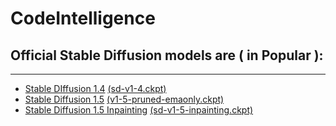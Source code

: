 # CodeIntelligence

## Official Stable Diffusion models are ( in Popular ):
---

- [Stable DIffusion 1.4](https://huggingface.co/CompVis/stable-diffusion-v-1-4-original) [(sd-v1-4.ckpt)](https://huggingface.co/CompVis/stable-diffusion-v-1-4-original/resolve/main/sd-v1-4.ckpt)
- [Stable Diffusion 1.5](https://huggingface.co/runwayml/stable-diffusion-v1-5) [(v1-5-pruned-emaonly.ckpt)](https://huggingface.co/runwayml/stable-diffusion-v1-5/resolve/main/v1-5-pruned-emaonly.ckpt)
- [Stable Diffusion 1.5 Inpainting](https://huggingface.co/runwayml/stable-diffusion-inpainting) [(sd-v1-5-inpainting.ckpt)](https://huggingface.co/runwayml/stable-diffusion-inpainting/resolve/main/sd-v1-5-inpainting.ckpt)

  
